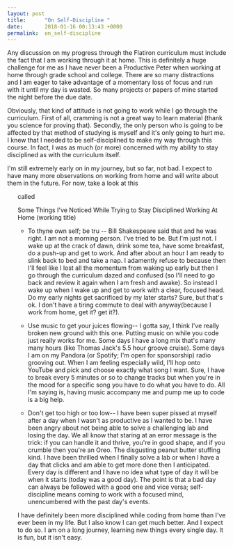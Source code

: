 ```yaml
---
layout: post
title:      "On Self-Discipline "
date:       2018-01-16 00:13:43 +0000
permalink:  on_self-discipline
---
```



Any discussion on my progress through the Flatiron curriculum must include the fact that I am working through it at home. This is definitely a huge challenge for me as I have never been a Productive Peter when working at home through grade school and college. There are so many distractions and I am eager to take advantage of a momentary loss of focus and run with it until my day is wasted. So many projects or papers of mine started the night before the due date. 

Obviously, that kind of attitude is not going to work while I go through the curriculum. First of all, cramming is not a great way to learn material (thank you science for proving that). Secondly, the only person who is going to be affected by that method of studying is myself and it's only going to hurt me. I knew that I needed to be self-disciplined to make my way through this course. In fact, I was as much (or more) concerned with my ability to stay disciplined as with the curriculum itself. 

I'm still extremely early on in my journey, but so far, not bad. I expect to have many more observations on working from home and will write about them in the future. For now, take a look at this <ul> called 

 Some Things I've Noticed While Trying to Stay Disciplined Working At Home (working title) 
 
* To thyne own self; be tru -- Bill Shakespeare said that and he was right. I am not a morning person. I've tried to be. But I'm just not. I wake up at the crack of dawn, drink some tea, have some breakfast, do a push-up and get to work. And after about an hour I am ready to slink back to bed and take a nap. I adamently refuse to because then I'll feel like I lost all the momentum from waking up early but then I go through the curriculum dazed and confused (so I'll need to go back and review it again when I am fresh and awake). So instead I wake up when I wake up and get to work with a clear, focused head. Do my early nights get sacrificed by my later starts? Sure, but that's ok. I don't have a tiring commute to deal with anyway(because I work from home, get it? get it?). 

*  Use music to get your juices flowing-- I gotta say, I think I've really broken new ground with this one. Putting music on while you code just really works for me. Some days I have a long mix that's many many hours (like Thomas Jack's 5.5 hour groove cruise). Some days I am on my Pandora (or Spotify; I'm open for sponsorship) radio grooving out. When I am feeling especially wild, I'll hop onto YouTube and pick and choose exactly what song I want. Sure, I have to break every 5 minutes or so to change tracks but when you're in the mood for a specific song you have to do what you have to do. All I'm saying is, having music accompany me and pump me up to code is a big help. 

*  Don't get too high or too low-- I have been super pissed at myself after a day when I wasn't as productive as I wanted to be. I have been angry about not being able to solve a challenging lab and losing the day. We all know that staring at an error message is the trick: if you can handle it and thrive, you're in good shape, and if you crumble then you're an Oreo. The disgusting peanut butter stuffing kind. I have been thrilled when I finally solve a lab or when I have a day that clicks and am able to get more done then I anticipated. Every day is different and I have no idea what type of day it will be when it starts (today was a good day). The point is that a bad day can always be followed with a good one and vice versa; self-discipline means coming to work with a focused mind, unencumbered with the past day's events. 

I have definitely been more disciplined while coding from home than I've ever been in my life. But I also know I can get much better. And I expect to do so. I am on a long journey, learning new things every single day.  It is fun, but it isn't easy. 



